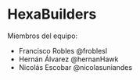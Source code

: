 # HexaBuilders

Miembros del equipo:
- Francisco Robles @froblesl
- Hernán Álvarez @hernanHawk
- Nicolás Escobar @nicolasuniandes